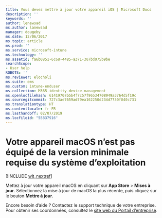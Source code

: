 ```yaml
---
title: Vous devez mettre à jour votre appareil iOS | Microsoft Docs
description: ''
keywords: ''
author: lenewsad
ms.author: lanewsad
manager: dougeby
ms.date: 12/06/2017
ms.topic: article
ms.prod: ''
ms.service: microsoft-intune
ms.technology: ''
ms.assetid: fa6b0851-6c68-4485-a371-307bd075b9be
searchScope:
- User help
ROBOTS: ''
ms.reviewer: elocholi
ms.suite: ems
ms.custom: intune-enduser
ms.collection: M365-identity-device-management
ms.openlocfilehash: 61419707b5b4f7c57f96b34708949a3764d5f19c
ms.sourcegitcommit: 727c3ae7659ad79ea162250d234d7730f840c731
ms.translationtype: HT
ms.contentlocale: fr-FR
ms.lasthandoff: 02/07/2019
ms.locfileid: "55837916"
---
```

# <a name="your-macos-device-doesnt-have-the-required-minimum-operating-system-version"></a>Votre appareil macOS n’est pas équipé de la version minimale requise du système d’exploitation

[!INCLUDE [wit_nextref](includes/end-user-os-update-guidance.md)]

Mettez à jour votre appareil macOS en cliquant sur **App Store** > **Mises à jour**. Sélectionnez la mise à jour de macOS la plus récente, puis cliquez sur le bouton **Mettre à jour**.

Encore besoin d’aide ? Contactez le support technique de votre entreprise. Pour obtenir ses coordonnées, consultez le [site web du Portail d’entreprise](https://go.microsoft.com/fwlink/?linkid=2010980).
